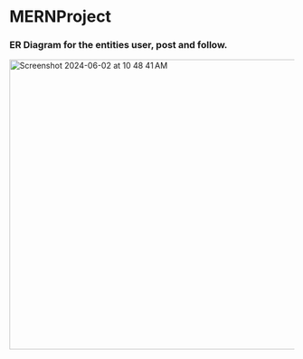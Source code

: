 # MERNProject
### ER Diagram for the entities user, post and follow.

<img width="513" alt="Screenshot 2024-06-02 at 10 48 41 AM" src="https://github.com/Nandu064/MERNProject/assets/49789508/2c0b0ff0-329b-4080-82b9-6660cc3873d4">
